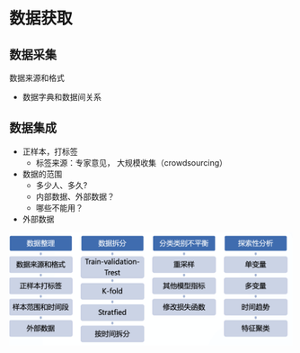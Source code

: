 # 数据获取

## 数据采集

数据来源和格式

- 数据字典和数据间关系

## 数据集成

- 正样本，打标签
    - 标签来源：专家意见， 大规模收集（crowdsourcing）
- 数据的范围
    - 多少人、多久?
    - 内部数据、外部数据？
    - 哪些不能用？
- 外部数据

![image-20200306091312613](figures/image-20200306091312613.png)
